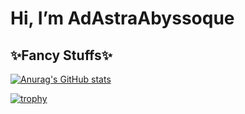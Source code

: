 # Hi, I’m AdAstraAbyssoque

## ✨Fancy Stuffs✨

[![Anurag's GitHub stats](https://github-readme-stats.vercel.app/api?username=adastraabyssoque)](https://github.com/anuraghazra/github-readme-stats)

[![trophy](https://github-profile-trophy.vercel.app/?username=AdAstraAbyssoque&theme=onedark)](https://github.com/ryo-ma/github-profile-trophy)


<!---
AdAstraAbyssoque/AdAstraAbyssoque is a ✨ special ✨ repository because its `README.md` (this file) appears on your GitHub profile.
You can click the Preview link to take a look at your changes.
--->
